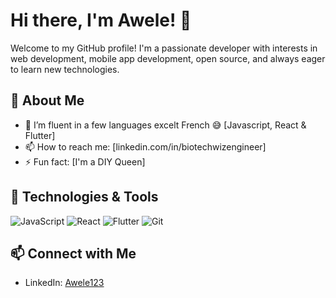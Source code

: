 # Hi there, I'm Awele! 👋

Welcome to my GitHub profile! I'm a passionate developer with interests in web development, mobile app development, open source, and always eager to learn new technologies.

## 🚀 About Me

- 🌱 I’m fluent in a few languages excelt French 😅 [Javascript, React & Flutter]
- 📫 How to reach me: [linkedin.com/in/biotechwizengineer]
- ⚡ Fun fact: [I'm a DIY Queen]

## 🔧 Technologies & Tools

![JavaScript](https://img.shields.io/badge/-JavaScript-black?style=flat&logo=javascript)
![React](https://img.shields.io/badge/-React-black?style=flat&logo=react)
![Flutter](https://img.shields.io/badge/-Flutter-black?style=flat&logo=flutter)
![Git](https://img.shields.io/badge/-Git-black?style=flat&logo=git)

## 📫 Connect with Me

- LinkedIn: [Awele123](http://linkedin.com/in/biotechwizengineer)
